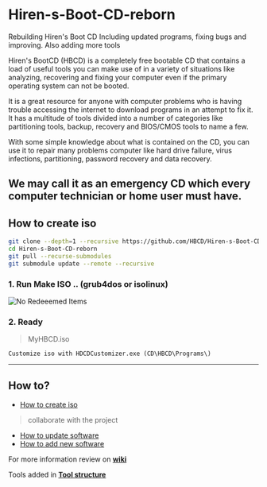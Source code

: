# Hiren-s-Boot-CD-reborn
Rebuilding Hiren's Boot CD Including updated programs, fixing bugs and improving. Also adding more tools

Hiren's BootCD (HBCD) is a completely free bootable CD that contains a load of useful tools you can make use of in a variety of situations like analyzing, recovering and fixing your computer even if the primary operating system can not be booted.

It is a great resource for anyone with computer problems who is having trouble accessing the internet to download programs in an attempt to fix it. It has a multitude of tools divided into a number of categories like partitioning tools, backup, recovery and BIOS/CMOS tools to name a few.

With some simple knowledge about what is contained on the CD, you can use it to repair many problems computer like hard drive failure, virus infections, partitioning, password recovery and data recovery.

We may call it as an emergency CD which every computer technician or home user must have.
---
## How to create iso

```bash
git clone --depth=1 --recursive https://github.com/HBCD/Hiren-s-Boot-CD-reborn.git
cd Hiren-s-Boot-CD-reborn
git pull --recurse-submodules
git submodule update --remote --recursive
```

### 1. Run Make ISO .. (grub4dos or isolinux)
![No Redeeemed Items](https://github.com/Wikel/Hiren-s-Boot-CD-reborn/blob/master/img/screenshot-1.png)

### 2. Ready
> MyHBCD.iso

```
Customize iso with HDCDCustomizer.exe (CD\HBCD\Programs\)
```
---

## How to?
* [How to create iso](https://github.com/HBCD/Hiren-s-Boot-CD-reborn/wiki/How-to-create-iso)

> collaborate with the project

* [How to update software](https://github.com/HBCD/Hiren-s-Boot-CD-reborn/wiki/Update-new-program)
* [How to add new software](https://github.com/HBCD/Hiren-s-Boot-CD-reborn/wiki/Add-software)
 
For more information review on  [**wiki**](https://github.com/Wikel/Hiren-s-Boot-CD-reborn/wiki)

Tools added in [**Tool structure**](https://github.com/Wikel/Hiren-s-Boot-CD-reborn/projects/1)
